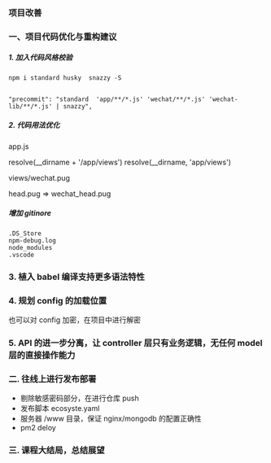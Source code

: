 ### 项目改善

### 一、项目代码优化与重构建议


##### 1. 加入代码风格校验

```
npm i standard husky  snazzy -S


"precommit": "standard  'app/**/*.js' 'wechat/**/*.js' 'wechat-lib/**/*.js' | snazzy",
```


##### 2. 代码用法优化

app.js

resolve(__dirname + '/app/views')
resolve(__dirname, 'app/views')

views/wechat.pug

head.pug => wechat_head.pug

##### 增加 gitinore

```
.DS_Store
npm-debug.log
node_modules
.vscode
```

### 3. 植入 babel 编译支持更多语法特性

### 4. 规划 config 的加载位置

也可以对 config 加密，在项目中进行解密

### 5. API 的进一步分离，让 controller 层只有业务逻辑，无任何 model 层的直接操作能力


### 二. 往线上进行发布部署

- 剔除敏感密码部分，在进行仓库 push
- 发布脚本 ecosyste.yaml
- 服务器 /www 目录，保证 nginx/mongodb 的配置正确性
- pm2 deloy

### 三. 课程大结局，总结展望